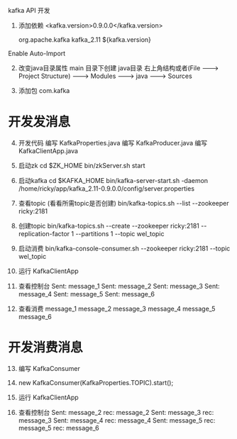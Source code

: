 kafka API 开发

1. 添加依赖
<kafka.version>0.9.0.0</kafka.version>

    <!-- kafka 依赖 -->
    <dependency>
      <groupId>org.apache.kafka</groupId>
      <artifactId>kafka_2.11</artifactId>
      <version>${kafka.version}</version>
    </dependency>

Enable Auto-Import

2. 改变java目录属性
main 目录下创建 java目录
右上角结构或者(File ---> Project Structure) ---> Modules ---> java ---> Sources

3. 添加包 com.kafka

开发发消息
====================================================
4. 开发代码
编写 KafkaProperties.java
编写 KafkaProducer.java
编写 KafkaClientApp.java

5. 启动zk
cd $ZK_HOME
bin/zkServer.sh start

6. 启动kafka
cd $KAFKA_HOME
bin/kafka-server-start.sh -daemon /home/ricky/app/kafka_2.11-0.9.0.0/config/server.properties

7. 查看topic (看看所需topic是否创建)
bin/kafka-topics.sh --list --zookeeper ricky:2181

8. 创建topic
bin/kafka-topics.sh --create --zookeeper ricky:2181 --replication-factor 1 --partitions 1 --topic wel_topic

9. 启动消费
bin/kafka-console-consumer.sh --zookeeper ricky:2181 --topic wel_topic

10. 运行 KafkaClientApp

11. 查看控制台
Sent: message_1
Sent: message_2
Sent: message_3
Sent: message_4
Sent: message_5
Sent: message_6

12. 查看消费
message_1
message_2
message_3
message_4
message_5
message_6

开发消费消息
====================================================
13. 编写 KafkaConsumer

14. new KafkaConsumer(KafkaProperties.TOPIC).start();

15. 运行 KafkaClientApp

16. 查看控制台
Sent: message_2
rec: message_2
Sent: message_3
rec: message_3
Sent: message_4
rec: message_4
Sent: message_5
rec: message_5
rec: message_6